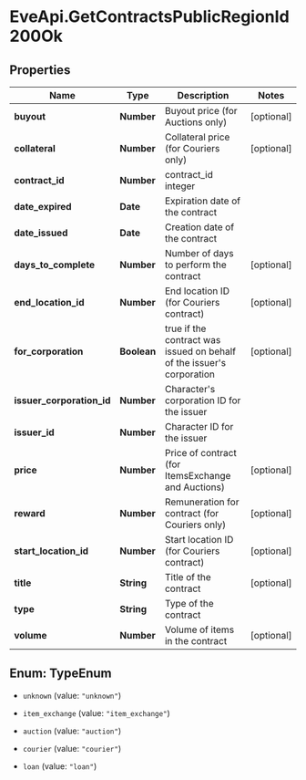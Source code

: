 # EveApi.GetContractsPublicRegionId200Ok

## Properties
Name | Type | Description | Notes
------------ | ------------- | ------------- | -------------
**buyout** | **Number** | Buyout price (for Auctions only) | [optional] 
**collateral** | **Number** | Collateral price (for Couriers only) | [optional] 
**contract_id** | **Number** | contract_id integer | 
**date_expired** | **Date** | Expiration date of the contract | 
**date_issued** | **Date** | Сreation date of the contract | 
**days_to_complete** | **Number** | Number of days to perform the contract | [optional] 
**end_location_id** | **Number** | End location ID (for Couriers contract) | [optional] 
**for_corporation** | **Boolean** | true if the contract was issued on behalf of the issuer's corporation | [optional] 
**issuer_corporation_id** | **Number** | Character's corporation ID for the issuer | 
**issuer_id** | **Number** | Character ID for the issuer | 
**price** | **Number** | Price of contract (for ItemsExchange and Auctions) | [optional] 
**reward** | **Number** | Remuneration for contract (for Couriers only) | [optional] 
**start_location_id** | **Number** | Start location ID (for Couriers contract) | [optional] 
**title** | **String** | Title of the contract | [optional] 
**type** | **String** | Type of the contract | 
**volume** | **Number** | Volume of items in the contract | [optional] 


<a name="TypeEnum"></a>
## Enum: TypeEnum


* `unknown` (value: `"unknown"`)

* `item_exchange` (value: `"item_exchange"`)

* `auction` (value: `"auction"`)

* `courier` (value: `"courier"`)

* `loan` (value: `"loan"`)




